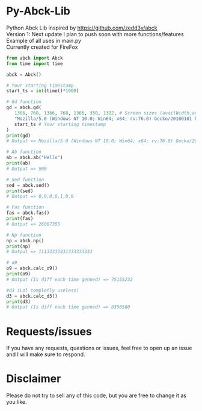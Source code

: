 # Py-Abck-Lib
Python Abck Lib inspired by https://github.com/zedd3v/abck \
Version 1: Next update I plan to push soon with more functions/features \
Example of all uses in main.py \
Currently created for FireFox
```python
from abck import Abck
from time import time

abck = Abck()

# Your starting timestamp
start_ts = int(time()*1000)

# Gd function
gd = abck.gd(
   1366, 768, 1366, 768, 1366, 350, 1382, # Screen sizes (availWidth,availHeight,width,height,clientWidth,clientHeight,outerWidth)
   "Mozilla/5.0 (Windows NT 10.0; Win64; x64; rv:76.0) Gecko/20100101 Firefox/76.0", # User-Agent
   start_ts # Your starting timestamp
)
print(gd)
# Output => Mozilla/5.0 (Windows NT 10.0; Win64; x64; rv:76.0) Gecko/20100101 Firefox/76.0,uaend,11123,20100101,en-US,Gecko,0,0,0,0,391955,8236186,1366,768,1366,768,1366,350,1382,,cpen:0,i1:0,dm:0,cwen:0,non:1,opc:0,fc:1,sc:0,wrc:1,isc:74,vib:1,bat:0,x11:0,x12:1,5561,0.309670225845,796504118093,loc:

# Ab function
ab = abck.ab("Hello")
print(ab)
# Output => 500

# Sed function
sed = abck.sed()
print(sed)
# Output => 0,0,0,0,1,0,0

# Fas function
fas = abck.fas()
print(fas)
# Output => 26067385

# Np function
np = abck.np()
print(np)
# Output => 11133333331333333333

# o9
o9 = abck.calc_o9()
print(o9)
# Output (Is diff each time genned) => 75155232

#d3 (Lol completly useless)
d3 = abck.calc_d3()
print(d3)
# Output (Is diff each time genned) => 8350580
```
# Requests/issues
If you have any requests, questions or issues, feel free to open up an issue and I will make sure to respond.
# Disclaimer
Please do not try to sell any of this code, but you are free to change it as you like. 
